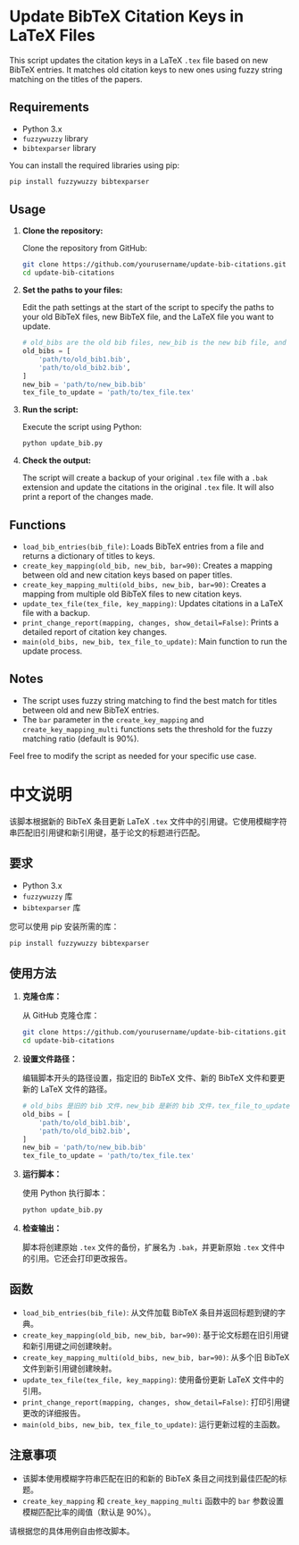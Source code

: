 # Update BibTeX Citation Keys in LaTeX Files

This script updates the citation keys in a LaTeX `.tex` file based on new BibTeX entries. It matches old citation keys to new ones using fuzzy string matching on the titles of the papers.

## Requirements

- Python 3.x
- `fuzzywuzzy` library
- `bibtexparser` library

You can install the required libraries using pip:

```sh
pip install fuzzywuzzy bibtexparser
```

## Usage

1. **Clone the repository:**

   Clone the repository from GitHub:

   ```sh
   git clone https://github.com/yourusername/update-bib-citations.git
   cd update-bib-citations
   ```

2. **Set the paths to your files:**

   Edit the path settings at the start of the script to specify the paths to your old BibTeX files, new BibTeX file, and the LaTeX file you want to update.

   ```python
   # old_bibs are the old bib files, new_bib is the new bib file, and tex_file_to_update is the tex file to update
   old_bibs = [
       'path/to/old_bib1.bib',
       'path/to/old_bib2.bib',
   ]
   new_bib = 'path/to/new_bib.bib'
   tex_file_to_update = 'path/to/tex_file.tex'
   ```

3. **Run the script:**

   Execute the script using Python:

   ```sh
   python update_bib.py
   ```

4. **Check the output:**

   The script will create a backup of your original `.tex` file with a `.bak` extension and update the citations in the original `.tex` file. It will also print a report of the changes made.

## Functions

- `load_bib_entries(bib_file)`: Loads BibTeX entries from a file and returns a dictionary of titles to keys.
- `create_key_mapping(old_bib, new_bib, bar=90)`: Creates a mapping between old and new citation keys based on paper titles.
- `create_key_mapping_multi(old_bibs, new_bib, bar=90)`: Creates a mapping from multiple old BibTeX files to new citation keys.
- `update_tex_file(tex_file, key_mapping)`: Updates citations in a LaTeX file with a backup.
- `print_change_report(mapping, changes, show_detail=False)`: Prints a detailed report of citation key changes.
- `main(old_bibs, new_bib, tex_file_to_update)`: Main function to run the update process.

## Notes

- The script uses fuzzy string matching to find the best match for titles between old and new BibTeX entries.
- The `bar` parameter in the `create_key_mapping` and `create_key_mapping_multi` functions sets the threshold for the fuzzy matching ratio (default is 90%).

Feel free to modify the script as needed for your specific use case.



# 中文说明

该脚本根据新的 BibTeX 条目更新 LaTeX `.tex` 文件中的引用键。它使用模糊字符串匹配旧引用键和新引用键，基于论文的标题进行匹配。

## 要求

- Python 3.x
- `fuzzywuzzy` 库
- `bibtexparser` 库

您可以使用 pip 安装所需的库：

```sh
pip install fuzzywuzzy bibtexparser
```

## 使用方法

1. **克隆仓库：**

   从 GitHub 克隆仓库：

   ```sh
   git clone https://github.com/yourusername/update-bib-citations.git
   cd update-bib-citations
   ```

2. **设置文件路径：**

   编辑脚本开头的路径设置，指定旧的 BibTeX 文件、新的 BibTeX 文件和要更新的 LaTeX 文件的路径。

   ```python
   # old_bibs 是旧的 bib 文件，new_bib 是新的 bib 文件，tex_file_to_update 是要更新的 tex 文件
   old_bibs = [
       'path/to/old_bib1.bib',
       'path/to/old_bib2.bib',
   ]
   new_bib = 'path/to/new_bib.bib'
   tex_file_to_update = 'path/to/tex_file.tex'
   ```

3. **运行脚本：**

   使用 Python 执行脚本：

   ```sh
   python update_bib.py
   ```

4. **检查输出：**

   脚本将创建原始 `.tex` 文件的备份，扩展名为 `.bak`，并更新原始 `.tex` 文件中的引用。它还会打印更改报告。

## 函数

- `load_bib_entries(bib_file)`: 从文件加载 BibTeX 条目并返回标题到键的字典。
- `create_key_mapping(old_bib, new_bib, bar=90)`: 基于论文标题在旧引用键和新引用键之间创建映射。
- `create_key_mapping_multi(old_bibs, new_bib, bar=90)`: 从多个旧 BibTeX 文件到新引用键创建映射。
- `update_tex_file(tex_file, key_mapping)`: 使用备份更新 LaTeX 文件中的引用。
- `print_change_report(mapping, changes, show_detail=False)`: 打印引用键更改的详细报告。
- `main(old_bibs, new_bib, tex_file_to_update)`: 运行更新过程的主函数。

## 注意事项

- 该脚本使用模糊字符串匹配在旧的和新的 BibTeX 条目之间找到最佳匹配的标题。
- `create_key_mapping` 和 `create_key_mapping_multi` 函数中的 `bar` 参数设置模糊匹配比率的阈值（默认是 90%）。

请根据您的具体用例自由修改脚本。
